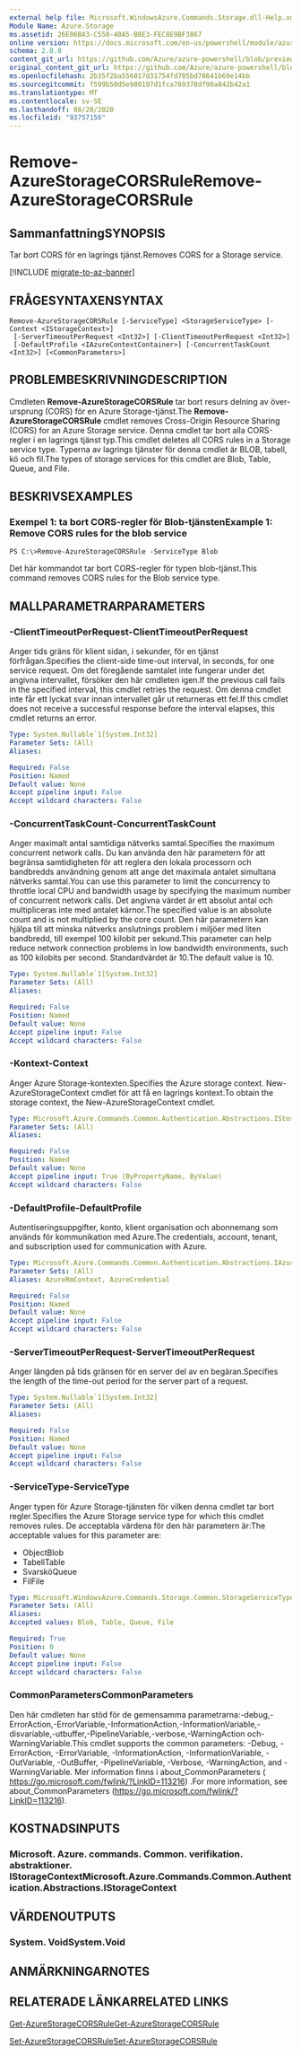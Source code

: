 ```yaml
---
external help file: Microsoft.WindowsAzure.Commands.Storage.dll-Help.xml
Module Name: Azure.Storage
ms.assetid: 26E06BA3-C550-40A5-B8E3-FEC8E9BF3867
online version: https://docs.microsoft.com/en-us/powershell/module/azure.storage/remove-azurestoragecorsrule
schema: 2.0.0
content_git_url: https://github.com/Azure/azure-powershell/blob/preview/src/Storage/Commands.Storage/help/Remove-AzureStorageCORSRule.md
original_content_git_url: https://github.com/Azure/azure-powershell/blob/preview/src/Storage/Commands.Storage/help/Remove-AzureStorageCORSRule.md
ms.openlocfilehash: 2b35f2ba556017d31754fd705bd78641b69e14bb
ms.sourcegitcommit: f599b50d5e980197d1fca769378df90a842b42a1
ms.translationtype: MT
ms.contentlocale: sv-SE
ms.lasthandoff: 08/20/2020
ms.locfileid: "93757156"
---
```

# <span data-ttu-id="3897a-101">Remove-AzureStorageCORSRule</span><span class="sxs-lookup"><span data-stu-id="3897a-101">Remove-AzureStorageCORSRule</span></span>

## <span data-ttu-id="3897a-102">Sammanfattning</span><span class="sxs-lookup"><span data-stu-id="3897a-102">SYNOPSIS</span></span>
<span data-ttu-id="3897a-103">Tar bort CORS för en lagrings tjänst.</span><span class="sxs-lookup"><span data-stu-id="3897a-103">Removes CORS for a Storage service.</span></span>

[!INCLUDE [migrate-to-az-banner](../../includes/migrate-to-az-banner.md)]

## <span data-ttu-id="3897a-104">FRÅGESYNTAXEN</span><span class="sxs-lookup"><span data-stu-id="3897a-104">SYNTAX</span></span>

```
Remove-AzureStorageCORSRule [-ServiceType] <StorageServiceType> [-Context <IStorageContext>]
 [-ServerTimeoutPerRequest <Int32>] [-ClientTimeoutPerRequest <Int32>]
 [-DefaultProfile <IAzureContextContainer>] [-ConcurrentTaskCount <Int32>] [<CommonParameters>]
```

## <span data-ttu-id="3897a-105">PROBLEMBESKRIVNING</span><span class="sxs-lookup"><span data-stu-id="3897a-105">DESCRIPTION</span></span>
<span data-ttu-id="3897a-106">Cmdleten **Remove-AzureStorageCORSRule** tar bort resurs delning av över-ursprung (CORS) för en Azure Storage-tjänst.</span><span class="sxs-lookup"><span data-stu-id="3897a-106">The **Remove-AzureStorageCORSRule** cmdlet removes Cross-Origin Resource Sharing (CORS) for an Azure Storage service.</span></span>
<span data-ttu-id="3897a-107">Denna cmdlet tar bort alla CORS-regler i en lagrings tjänst typ.</span><span class="sxs-lookup"><span data-stu-id="3897a-107">This cmdlet deletes all CORS rules in a Storage service type.</span></span>
<span data-ttu-id="3897a-108">Typerna av lagrings tjänster för denna cmdlet är BLOB, tabell, kö och fil.</span><span class="sxs-lookup"><span data-stu-id="3897a-108">The types of storage services for this cmdlet are Blob, Table, Queue, and File.</span></span>

## <span data-ttu-id="3897a-109">BESKRIVS</span><span class="sxs-lookup"><span data-stu-id="3897a-109">EXAMPLES</span></span>

### <span data-ttu-id="3897a-110">Exempel 1: ta bort CORS-regler för Blob-tjänsten</span><span class="sxs-lookup"><span data-stu-id="3897a-110">Example 1: Remove CORS rules for the blob service</span></span>
```
PS C:\>Remove-AzureStorageCORSRule -ServiceType Blob
```

<span data-ttu-id="3897a-111">Det här kommandot tar bort CORS-regler för typen blob-tjänst.</span><span class="sxs-lookup"><span data-stu-id="3897a-111">This command removes CORS rules for the Blob service type.</span></span>

## <span data-ttu-id="3897a-112">MALLPARAMETRAR</span><span class="sxs-lookup"><span data-stu-id="3897a-112">PARAMETERS</span></span>

### <span data-ttu-id="3897a-113">-ClientTimeoutPerRequest</span><span class="sxs-lookup"><span data-stu-id="3897a-113">-ClientTimeoutPerRequest</span></span>
<span data-ttu-id="3897a-114">Anger tids gräns för klient sidan, i sekunder, för en tjänst förfrågan.</span><span class="sxs-lookup"><span data-stu-id="3897a-114">Specifies the client-side time-out interval, in seconds, for one service request.</span></span>
<span data-ttu-id="3897a-115">Om det föregående samtalet inte fungerar under det angivna intervallet, försöker den här cmdleten igen.</span><span class="sxs-lookup"><span data-stu-id="3897a-115">If the previous call fails in the specified interval, this cmdlet retries the request.</span></span>
<span data-ttu-id="3897a-116">Om denna cmdlet inte får ett lyckat svar innan intervallet går ut returneras ett fel.</span><span class="sxs-lookup"><span data-stu-id="3897a-116">If this cmdlet does not receive a successful response before the interval elapses, this cmdlet returns an error.</span></span>

```yaml
Type: System.Nullable`1[System.Int32]
Parameter Sets: (All)
Aliases:

Required: False
Position: Named
Default value: None
Accept pipeline input: False
Accept wildcard characters: False
```

### <span data-ttu-id="3897a-117">-ConcurrentTaskCount</span><span class="sxs-lookup"><span data-stu-id="3897a-117">-ConcurrentTaskCount</span></span>
<span data-ttu-id="3897a-118">Anger maximalt antal samtidiga nätverks samtal.</span><span class="sxs-lookup"><span data-stu-id="3897a-118">Specifies the maximum concurrent network calls.</span></span>
<span data-ttu-id="3897a-119">Du kan använda den här parametern för att begränsa samtidigheten för att reglera den lokala processorn och bandbredds användning genom att ange det maximala antalet simultana nätverks samtal.</span><span class="sxs-lookup"><span data-stu-id="3897a-119">You can use this parameter to limit the concurrency to throttle local CPU and bandwidth usage by specifying the maximum number of concurrent network calls.</span></span>
<span data-ttu-id="3897a-120">Det angivna värdet är ett absolut antal och multipliceras inte med antalet kärnor.</span><span class="sxs-lookup"><span data-stu-id="3897a-120">The specified value is an absolute count and is not multiplied by the core count.</span></span>
<span data-ttu-id="3897a-121">Den här parametern kan hjälpa till att minska nätverks anslutnings problem i miljöer med liten bandbredd, till exempel 100 kilobit per sekund.</span><span class="sxs-lookup"><span data-stu-id="3897a-121">This parameter can help reduce network connection problems in low bandwidth environments, such as 100 kilobits per second.</span></span>
<span data-ttu-id="3897a-122">Standardvärdet är 10.</span><span class="sxs-lookup"><span data-stu-id="3897a-122">The default value is 10.</span></span>

```yaml
Type: System.Nullable`1[System.Int32]
Parameter Sets: (All)
Aliases:

Required: False
Position: Named
Default value: None
Accept pipeline input: False
Accept wildcard characters: False
```

### <span data-ttu-id="3897a-123">-Kontext</span><span class="sxs-lookup"><span data-stu-id="3897a-123">-Context</span></span>
<span data-ttu-id="3897a-124">Anger Azure Storage-kontexten.</span><span class="sxs-lookup"><span data-stu-id="3897a-124">Specifies the Azure storage context.</span></span>
<span data-ttu-id="3897a-125">New-AzureStorageContext cmdlet för att få en lagrings kontext.</span><span class="sxs-lookup"><span data-stu-id="3897a-125">To obtain the storage context, the New-AzureStorageContext cmdlet.</span></span>

```yaml
Type: Microsoft.Azure.Commands.Common.Authentication.Abstractions.IStorageContext
Parameter Sets: (All)
Aliases:

Required: False
Position: Named
Default value: None
Accept pipeline input: True (ByPropertyName, ByValue)
Accept wildcard characters: False
```

### <span data-ttu-id="3897a-126">-DefaultProfile</span><span class="sxs-lookup"><span data-stu-id="3897a-126">-DefaultProfile</span></span>
<span data-ttu-id="3897a-127">Autentiseringsuppgifter, konto, klient organisation och abonnemang som används för kommunikation med Azure.</span><span class="sxs-lookup"><span data-stu-id="3897a-127">The credentials, account, tenant, and subscription used for communication with Azure.</span></span>

```yaml
Type: Microsoft.Azure.Commands.Common.Authentication.Abstractions.IAzureContextContainer
Parameter Sets: (All)
Aliases: AzureRmContext, AzureCredential

Required: False
Position: Named
Default value: None
Accept pipeline input: False
Accept wildcard characters: False
```

### <span data-ttu-id="3897a-128">-ServerTimeoutPerRequest</span><span class="sxs-lookup"><span data-stu-id="3897a-128">-ServerTimeoutPerRequest</span></span>
<span data-ttu-id="3897a-129">Anger längden på tids gränsen för en server del av en begäran.</span><span class="sxs-lookup"><span data-stu-id="3897a-129">Specifies the length of the time-out period for the server part of a request.</span></span>

```yaml
Type: System.Nullable`1[System.Int32]
Parameter Sets: (All)
Aliases:

Required: False
Position: Named
Default value: None
Accept pipeline input: False
Accept wildcard characters: False
```

### <span data-ttu-id="3897a-130">-ServiceType</span><span class="sxs-lookup"><span data-stu-id="3897a-130">-ServiceType</span></span>
<span data-ttu-id="3897a-131">Anger typen för Azure Storage-tjänsten för vilken denna cmdlet tar bort regler.</span><span class="sxs-lookup"><span data-stu-id="3897a-131">Specifies the Azure Storage service type for which this cmdlet removes rules.</span></span>
<span data-ttu-id="3897a-132">De acceptabla värdena för den här parametern är:</span><span class="sxs-lookup"><span data-stu-id="3897a-132">The acceptable values for this parameter are:</span></span>
- <span data-ttu-id="3897a-133">Object</span><span class="sxs-lookup"><span data-stu-id="3897a-133">Blob</span></span> 
- <span data-ttu-id="3897a-134">Tabell</span><span class="sxs-lookup"><span data-stu-id="3897a-134">Table</span></span> 
- <span data-ttu-id="3897a-135">Svarskö</span><span class="sxs-lookup"><span data-stu-id="3897a-135">Queue</span></span> 
- <span data-ttu-id="3897a-136">Fil</span><span class="sxs-lookup"><span data-stu-id="3897a-136">File</span></span>

```yaml
Type: Microsoft.WindowsAzure.Commands.Storage.Common.StorageServiceType
Parameter Sets: (All)
Aliases:
Accepted values: Blob, Table, Queue, File

Required: True
Position: 0
Default value: None
Accept pipeline input: False
Accept wildcard characters: False
```

### <span data-ttu-id="3897a-137">CommonParameters</span><span class="sxs-lookup"><span data-stu-id="3897a-137">CommonParameters</span></span>
<span data-ttu-id="3897a-138">Den här cmdleten har stöd för de gemensamma parametrarna:-debug,-ErrorAction,-ErrorVariable,-InformationAction,-InformationVariable,-disvariable,-utbuffer,-PipelineVariable,-verbose,-WarningAction och-WarningVariable.</span><span class="sxs-lookup"><span data-stu-id="3897a-138">This cmdlet supports the common parameters: -Debug, -ErrorAction, -ErrorVariable, -InformationAction, -InformationVariable, -OutVariable, -OutBuffer, -PipelineVariable, -Verbose, -WarningAction, and -WarningVariable.</span></span> <span data-ttu-id="3897a-139">Mer information finns i about_CommonParameters ( https://go.microsoft.com/fwlink/?LinkID=113216) .</span><span class="sxs-lookup"><span data-stu-id="3897a-139">For more information, see about_CommonParameters (https://go.microsoft.com/fwlink/?LinkID=113216).</span></span>

## <span data-ttu-id="3897a-140">KOSTNADS</span><span class="sxs-lookup"><span data-stu-id="3897a-140">INPUTS</span></span>

### <span data-ttu-id="3897a-141">Microsoft. Azure. commands. Common. verifikation. abstraktioner. IStorageContext</span><span class="sxs-lookup"><span data-stu-id="3897a-141">Microsoft.Azure.Commands.Common.Authentication.Abstractions.IStorageContext</span></span>

## <span data-ttu-id="3897a-142">VÄRDEN</span><span class="sxs-lookup"><span data-stu-id="3897a-142">OUTPUTS</span></span>

### <span data-ttu-id="3897a-143">System. Void</span><span class="sxs-lookup"><span data-stu-id="3897a-143">System.Void</span></span>

## <span data-ttu-id="3897a-144">ANMÄRKNINGAR</span><span class="sxs-lookup"><span data-stu-id="3897a-144">NOTES</span></span>

## <span data-ttu-id="3897a-145">RELATERADE LÄNKAR</span><span class="sxs-lookup"><span data-stu-id="3897a-145">RELATED LINKS</span></span>

[<span data-ttu-id="3897a-146">Get-AzureStorageCORSRule</span><span class="sxs-lookup"><span data-stu-id="3897a-146">Get-AzureStorageCORSRule</span></span>](./Get-AzureStorageCORSRule.md)

[<span data-ttu-id="3897a-147">Set-AzureStorageCORSRule</span><span class="sxs-lookup"><span data-stu-id="3897a-147">Set-AzureStorageCORSRule</span></span>](./Set-AzureStorageCORSRule.md)


